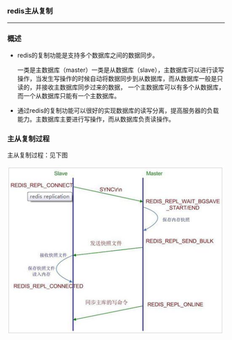 ### redis主从复制
---

### 概述

- redis的复制功能是支持多个数据库之间的数据同步。

    一类是主数据库（master）一类是从数据库（slave），主数据库可以进行读写操作，当发生写操作的时候自动将数据同步到从数据库，而从数据库一般是只读的，并接收主数据库同步过来的数据，
一个主数据库可以有多个从数据库，而一个从数据库只能有一个主数据库。
- 通过redis的复制功能可以很好的实现数据库的读写分离，提高服务器的负载能力。主数据库主要进行写操作，而从数据库负责读操作。

### 主从复制过程

主从复制过程：见下图

![image](https://github.com/tianhuan168/Doc/raw/master/img/3.jpg)
